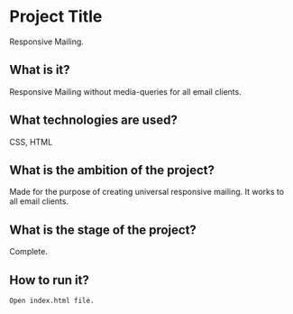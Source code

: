 # Project Title

Responsive Mailing.

## What is it?

Responsive Mailing without media-queries for all email clients. 

## What technologies are used?

CSS, HTML

## What is the ambition of the project?

Made for the purpose of creating universal responsive mailing. It works to all email clients. 

## What is the stage of the project?

Complete.

## How to run it?

```
Open index.html file.
```
